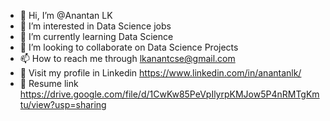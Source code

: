 - 👋 Hi, I’m @Anantan LK
- 👀 I’m interested in Data Science jobs
- 🌱 I’m currently learning Data Science
- 💞️ I’m looking to collaborate on Data Science Projects
- 📫 How to reach me through lkanantcse@gmail.com
- 📩 Visit my profile in Linkedin https://www.linkedin.com/in/anantanlk/
- 📝 Resume link https://drive.google.com/file/d/1CwKw85PeVpIlyrpKMJow5P4nRMTgKmtu/view?usp=sharing
<!---
Anantan08/Anantan08 is a ✨ special ✨ repository because its `README.md` (this file) appears on your GitHub profile.
You can click the Preview link to take a look at your changes.
--->
